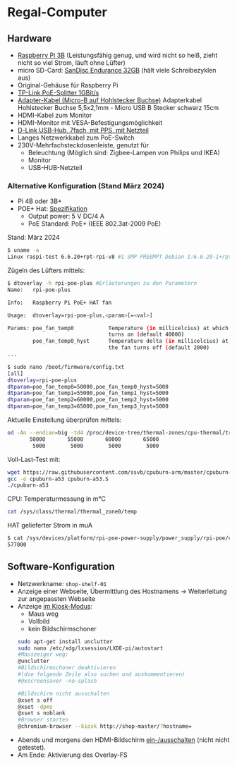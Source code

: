 # Regal-Computer

## Hardware
- [Raspberry Pi 3B](https://www.berrybase.de/raspberry-pi-co/raspberry-pi/boards/raspberry-pi-3-modell-b) (Leistungsfähig genug, und wird nicht so heiß, zieht nicht so viel Strom, läuft ohne Lüfter)
- micro SD-Card: [SanDisc Endurance 32GB](https://www.berrybase.de/raspberry-pi-co/raspberry-pi/speicherkarten/sandisk-high-endurance-microsdhc-uhs-i-u3-speicherkarte-43-adapter-32gb) (hält viele Schreibezyklen aus)
- Original-Gehäuse für Raspberry Pi
- [TP-Link PoE-Splitter 1GBit/s](https://www.idealo.de/preisvergleich/OffersOfProduct/2118892_-poe-splitter-tl-poe10r-tp-link.html)
- [Adapter-Kabel (Micro-B auf Hohlstecker Buchse)](https://www.berrybase.de/raspberry-pi-co/raspberry-pi/kabel-adapter/usb-kabel-adapter/adapterkabel-hohlstecker-buchse-5-5x2-1mm-micro-usb-b-stecker-schwarz-15cm) Adapterkabel Hohlstecker Buchse 5,5x2,1mm - Micro USB B Stecker schwarz 15cm
- HDMI-Kabel zum Monitor
- HDMI-Monitor mit VESA-Befestigungsmöglichkeit
- [D-Link USB-Hub, 7fach, mit PPS, mit Netzteil](https://www.idealo.de/preisvergleich/OffersOfProduct/97228.html)
- Langes Netzwerkkabel zum PoE-Switch
- 230V-Mehrfachsteckdosenleiste, genutzt für
  - Beleuchtung (Möglich sind: Zigbee-Lampen von Philips und IKEA)
  - Monitor
  - USB-HUB-Netzteil

### Alternative Konfiguration (Stand März 2024)
- Pi 4B oder 3B+
- POE+ Hat: [Spezifikation](https://datasheets.raspberrypi.com/poe/poe-plus-hat-product-brief.pdf)
  - Output power: 5 V DC/4 A
  - PoE Standard: PoE+ (IEEE 802.3at-2009 PoE)

Stand: März 2024
```bash
$ uname -a
Linux raspi-test 6.6.20+rpt-rpi-v8 #1 SMP PREEMPT Debian 1:6.6.20-1+rpt1 (2024-03-07) aarch64 GNU/Linux
```

Zügeln des Lüfters mittels:
```bash
$ dtoverlay -h rpi-poe-plus #Erläuterungen zu den Parametern
Name:   rpi-poe-plus

Info:   Raspberry Pi PoE+ HAT fan

Usage:  dtoverlay=rpi-poe-plus,<param>[=<val>]

Params: poe_fan_temp0           Temperature (in millicelcius) at which the fan
                                turns on (default 40000)
        poe_fan_temp0_hyst      Temperature delta (in millicelcius) at which
                                the fan turns off (default 2000)
...

$ sudo nano /boot/firmware/config.txt 
[all]
dtoverlay=rpi-poe-plus
dtparam=poe_fan_temp0=50000,poe_fan_temp0_hyst=5000
dtparam=poe_fan_temp1=55000,poe_fan_temp1_hyst=5000
dtparam=poe_fan_temp2=60000,poe_fan_temp2_hyst=5000
dtparam=poe_fan_temp3=65000,poe_fan_temp3_hyst=5000
```

Aktuelle Einstellung überprüfen mittels:
```bash
od -An --endian=big -td4 /proc/device-tree/thermal-zones/cpu-thermal/trips/trip?/temperature /proc/device-tree/thermal-zones/cpu-thermal/trips/trip?/hysteresis
       50000       55000       60000       65000
        5000        5000        5000        5000
```

Voll-Last-Test mit:
```bash
wget https://raw.githubusercontent.com/ssvb/cpuburn-arm/master/cpuburn-a53.S
gcc -o cpuburn-a53 cpuburn-a53.S
./cpuburn-a53 
```

CPU: Temperaturmessung in m°C
```bash
cat /sys/class/thermal/thermal_zone0/temp
```

HAT gelieferter Strom in muA
```bash
$ cat /sys/devices/platform/rpi-poe-power-supply/power_supply/rpi-poe/current_now
577000
```


## Software-Konfiguration

- Netzwerkname: `shop-shelf-01`
- Anzeige einer Webseite, Übermittlung des Hostnamens -> Weiterleitung zur angepassten Webseite
- Anzeige [im Kiosk-Modus](https://itrig.de/index.php?/archives/2309-Raspberry-Pi-3-Kiosk-Chromium-Autostart-im-Vollbildmodus-einrichten.html):
  - Maus weg
  - Vollbild
  - kein Bildschirmschoner
  ```bash
  sudo apt-get install unclutter
  sudo nano /etc/xdg/lxsession/LXDE-pi/autostart
  #Mauszeiger weg:
  @unclutter
  #Bildschirmschoner deaktivieren 
  #(die folgende Zeile also suchen und auskommentieren)
  #@xscreensaver -no-splash 

  #Bildschirm nicht ausschalten
  @xset s off
  @xset -dpms
  @xset s noblank
  #Browser starten
  @chromium-browser --kiosk http://shop-master/?hostname= 
  ```
- Abends und morgens den HDMI-Bildschirm [ein-/ausschalten](https://www.elektronik-kompendium.de/sites/raspberry-pi/2111101.htm) (nicht nicht getestet).
- Am Ende: Aktivierung des Overlay-FS



